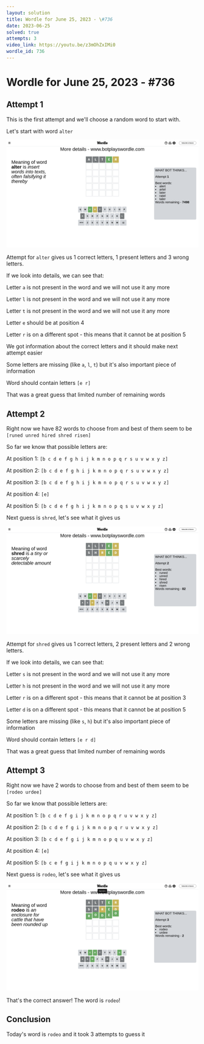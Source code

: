 ```yaml
---
layout: solution
title: Wordle for June 25, 2023 - \#736
date: 2023-06-25
solved: true
attempts: 3
video_link: https://youtu.be/z3mOhZxIMi0
wordle_id: 736
---
```


# Wordle for June 25, 2023 - \#736

## Attempt 1

This is the first attempt and we'll choose a random word to start with.

Let's start with word `alter`

![Attempt 1](2023-06-25/attempt-1.png)

Attempt for `alter` gives us 1 correct letters, 1 present letters and 3 wrong letters.

If we look into details, we can see that:

Letter `a` is not present in the word and we will not use it any more

Letter `l` is not present in the word and we will not use it any more

Letter `t` is not present in the word and we will not use it any more

Letter `e` should be at position 4

Letter `r` is on a different spot - this means that it cannot be at position 5

We got information about the correct letters and it should make next attempt easier

Some letters are missing (like `a`, `l`, `t`) but it's also important piece of information

Word should contain letters `[e r]`

That was a great guess that limited number of remaining words



## Attempt 2

Right now we have 82 words to choose from and best of them seem to be `[runed unred hired shred risen]`

So far we know that possible letters are:

At position 1: `[b c d e f g h i j k m n o p q r s u v w x y z]`

At position 2: `[b c d e f g h i j k m n o p q r s u v w x y z]`

At position 3: `[b c d e f g h i j k m n o p q r s u v w x y z]`

At position 4: `[e]`

At position 5: `[b c d e f g h i j k m n o p q s u v w x y z]`

Next guess is `shred`, let's see what it gives us

![Attempt 2](2023-06-25/attempt-2.png)

Attempt for `shred` gives us 1 correct letters, 2 present letters and 2 wrong letters.

If we look into details, we can see that:

Letter `s` is not present in the word and we will not use it any more

Letter `h` is not present in the word and we will not use it any more

Letter `r` is on a different spot - this means that it cannot be at position 3

Letter `d` is on a different spot - this means that it cannot be at position 5

Some letters are missing (like `s`, `h`) but it's also important piece of information

Word should contain letters `[e r d]`

That was a great guess that limited number of remaining words



## Attempt 3

Right now we have 2 words to choose from and best of them seem to be `[rodeo urdee]`

So far we know that possible letters are:

At position 1: `[b c d e f g i j k m n o p q r u v w x y z]`

At position 2: `[b c d e f g i j k m n o p q r u v w x y z]`

At position 3: `[b c d e f g i j k m n o p q u v w x y z]`

At position 4: `[e]`

At position 5: `[b c e f g i j k m n o p q u v w x y z]`

Next guess is `rodeo`, let's see what it gives us

![Attempt 3](2023-06-25/attempt-3.png)

That's the correct answer! The word is `rodeo`!

## Conclusion

Today's word is `rodeo` and it took 3 attempts to guess it

